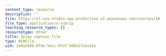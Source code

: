 ```yaml
---
content_type: resource
description: ''
file: https://ol-ocw-studio-app-production.s3.amazonaws.com/courses/18-03sc-differential-equations-fall-2011/1e0a2b8b8fde5ecc87a7b00a1fa1cd1e_eyNm7XGJr4s.vtt
file_type: application/x-subrip
learning_resource_types: []
resourcetype: Other
title: 3play caption file
type: OCWFile
uid: 1e0a2b8b-8fde-5ecc-87a7-b00a1fa1cd1e
---
```

